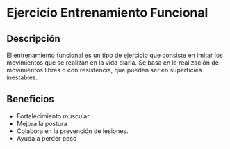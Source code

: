 # Ejercicio Entrenamiento Funcional

## Descripción
El entrenamiento funcional es un tipo de ejercicio que consiste en imitar los movimientos que se realizan en la vida diaria. Se basa en la realización de movimientos libres o con resistencia, que pueden ser en superficies inestables. 

## Beneficios
- Fortalecimiento muscular
- Mejora la postura
- Colabora en la prevención de lesiones.
- Ayuda a perder peso